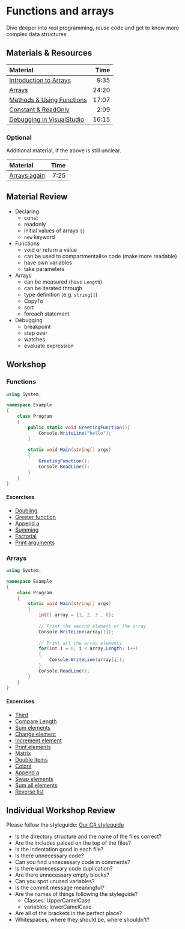 # Functions and arrays
Dive deeper into *real* programming, reuse code and get to know more complex data structures


## Materials & Resources
| Material | Time |
|:-------- |-----:|
|[Introduction to Arrays](https://www.youtube.com/watch?v=7sqUaw4g_iQ)|9:35|
|[Arrays](https://www.youtube.com/watch?v=RQ0JHMGiobo)|24:20|
|[Methods & Using Functions](https://www.youtube.com/watch?v=QwygwfqOHsI)|17:07| 
|[Constant & ReadOnly](https://www.youtube.com/watch?v=cPrcVeTEQXI)|2:09|
|[Debugging in VisualStudio](https://www.youtube.com/watch?v=7ab4z9u7Q_I)|16:15|


### Optional
Additional material, if the above is still unclear.

| Material | Time |
|:-------- |-----:|
|[Arrays again](https://www.youtube.com/watch?v=3UcJGikWJxs)|7:25|


## Material Review
- Declaring
  - const
  - readonly
  - initial values of arrays `{}`
  - `new` keyword
- Functions
  - void or return a value
  - can be used to compartmentalise code (make more readable)
  - have own variables
  - take parameters
- Arrays
  - can be measured (have `Length`)
  - can be iterated through
  - type definition (e.g. `string[]`)
  - CopyTo
  - sort
  - foreach statement
- Debugging
  - breakpoint
  - step over
  - watches
  - evaluate expression


## Workshop

### Functions

```c#
using System;

namespace Example
{
    class Program
    {
        public static void GreetingFunction(){
            Console.WriteLine("hello");
        }
        
        static void Main(string[] args)
        {
            GreetingFunction();
            Console.ReadLine();
        }
    }
}
```

#### Excercises
-  [Doubling](exercises/functions/doubling/Doubling.cs)
-  [Greeter function](exercises/functions/greet/Greet.cs)
-  [Append a](exercises/functions/append-a/AppendA.cs)
-  [Summing](exercises/functions/sum/Sum.cs)
-  [Factorial](exercises/functions/factorio/Factorio.cs)
-  [Print arguments](exercises/functions/printer/Printer.cs)

### Arrays

```c#
using System;

namespace Example
{
    class Program
    {
        static void Main(string[] args)
        {
            int[] array = {1, 2, 3 , 8};
            
            // Print the second element of the array
            Console.WriteLine(array[1]);
            
            // Print all the array elements
            for(int i = 0; i < array.Length; i++)
            {
                Console.WriteLine(array[i]);
            }
            Console.ReadLine();
        }
    }
}
```

#### Excercises
-  [Third](exercises/arrays/third/Third.cs)
-  [Compare Length](exercises/arrays/compare-length/CompareLength.cs)
-  [Sum elements](exercises/arrays/sum-elements/SumElements.cs)
-  [Change element](exercises/arrays/change-element/ChangeElement.cs)
-  [Increment element](exercises/arrays/increment-element/IncrementElement.cs)
-  [Print elements](exercises/arrays/print-all/PrintAll.cs)
-  [Matrix](exercises/arrays/diagonal-matrix/DiagonalMatrix.cs)
-  [Double items](exercises/arrays/double-items/DoubleItems.cs)
-  [Colors](exercises/arrays/colors/Colors.cs)
-  [Append a](exercises/arrays/append-a/AppendA.cs)
-  [Swap elements](exercises/arrays/swap-elements/SwapElements.cs)
-  [Sum all elements](exercises/arrays/sum-all/SumAll.cs)
-  [Reverse list](exercises/arrays/reverse/Reverse.cs)


## Individual Workshop Review
Please follow the styleguide: [Our C# styleguide](../../styleguide/cs.md)

- Is the directory structure and the name of the files correct?
- Are the includes palced on the top of the files?
- Is the indentation good in each file?
- Is there unnecessary code?
- Can you find unnecessary code in comments?
- Is there unnecessary code duplication?
- Are there unnecessary empty blocks?
- Can you spot unused variables?
- Is the commit message meaningful?
- Are the names of things following the styleguide?
    - Classes: UpperCamelCase
    - variables: lowerCamelCase
- Are all of the brackets in the perfect place?
- Whitespaces, where they should be, where shouldn't?
